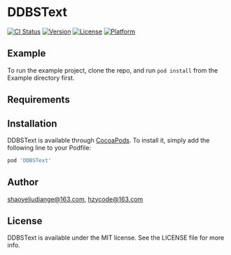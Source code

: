 # DDBSText

[![CI Status](https://img.shields.io/travis/shaoyeliudiange@163.com/DDBSText.svg?style=flat)](https://travis-ci.org/shaoyeliudiange@163.com/DDBSText)
[![Version](https://img.shields.io/cocoapods/v/DDBSText.svg?style=flat)](https://cocoapods.org/pods/DDBSText)
[![License](https://img.shields.io/cocoapods/l/DDBSText.svg?style=flat)](https://cocoapods.org/pods/DDBSText)
[![Platform](https://img.shields.io/cocoapods/p/DDBSText.svg?style=flat)](https://cocoapods.org/pods/DDBSText)

## Example

To run the example project, clone the repo, and run `pod install` from the Example directory first.

## Requirements

## Installation

DDBSText is available through [CocoaPods](https://cocoapods.org). To install
it, simply add the following line to your Podfile:

```ruby
pod 'DDBSText'
```

## Author

shaoyeliudiange@163.com, hzycode@163.com

## License

DDBSText is available under the MIT license. See the LICENSE file for more info.
